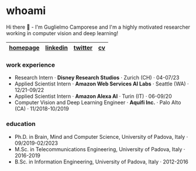 # whoami

Hi there 👋 - I'm Guglielmo Camporese and I'm a highly motivated researcher working in computer vision and deep learning! 

| [homepage](https://guglielmocamporese.github.io/static/index.html) | [linkedin](https://www.linkedin.com/in/guglielmocamporese/) | [twitter](https://guglielmocamporese.github.io/static/index.html) | [cv](https://guglielmocamporese.github.io/static/static/guglielmo_camporese_cv.pdf) |
| - | - | - | - |

### work experience
* Research Intern · **Disney Research Studios** · Zurich (CH) · 04-07/23
* Applied Scientist Intern · **Amazon Web Services AI Labs** · Seattle (WA) · 12/21-09/22
* Applied Scientist Intern · **Amazon Alexa AI** · Turin (IT) · 06-09/20
* Computer Vision and Deep Learning Engineer · **Aquifi Inc.** · Palo Alto (CA) · 11/2018-10/2019

### education
* Ph.D. in Brain, Mind and Computer Science, University of Padova, Italy · 09/2019-02/2023
* M.Sc. in Telecommunications Engineering, University of Padova, Italy · 2016-2019
* B.Sc. in Information Engineering, University of Padova, Italy · 2012-2016



